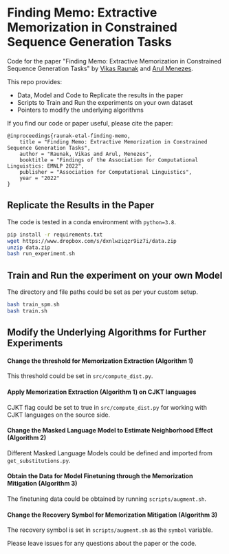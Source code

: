 # Finding Memo: Extractive Memorization in Constrained Sequence Generation Tasks

Code for the paper "Finding Memo: Extractive Memorization in Constrained Sequence Generation Tasks" by [Vikas Raunak][Vikas] and [Arul Menezes][Arul].

This repo provides:

- Data, Model and Code to Replicate the results in the paper
- Scripts to Train and Run the experiments on your own dataset
- Pointers to modify the underlying algorithms

If you find our code or paper useful, please cite the paper:
```
@inproceedings{raunak-etal-finding-memo,
    title = "Finding Memo: Extractive Memorization in Constrained Sequence Generation Tasks",
    author = "Raunak, Vikas and Arul, Menezes",
    booktitle = "Findings of the Association for Computational Linguistics: EMNLP 2022",
    publisher = "Association for Computational Linguistics",
    year = "2022"
}
```

## Replicate the Results in the Paper

The code is tested in a conda environment with `python=3.8`.

```bash
pip install -r requirements.txt
wget https://www.dropbox.com/s/dxnlwziqzr9iz7i/data.zip
unzip data.zip
bash run_experiment.sh
```

## Train and Run the experiment on your own Model

The directory and file paths could be set as per your custom setup.

```bash
bash train_spm.sh
bash train.sh
```

## Modify the Underlying Algorithms for Further Experiments

#### Change the threshold for Memorization Extraction (Algorithm 1)

This threshold could be set in `src/compute_dist.py`.

#### Apply Memorization Extraction (Algorithm 1) on CJKT languages

CJKT flag could be set to true in `src/compute_dist.py` for working with CJKT languages on the source side.

#### Change the Masked Language Model to Estimate Neighborhood Effect (Algorithm 2)

Different Masked Language Models could be defined and imported from `get_substitutions.py`.

#### Obtain the Data for Model Finetuning through the Memorization Mitigation (Algorithm 3)

The finetuning data could be obtained by running `scripts/augment.sh`.

#### Change the Recovery Symbol for Memorization Mitigation (Algorithm 3)

The recovery symbol is set in `scripts/augment.sh` as the `symbol` variable.

Please leave issues for any questions about the paper or the code.

[Vikas]: http://vyraun.github.io/
[Arul]: https://www.microsoft.com/en-us/research/people/arulm/
